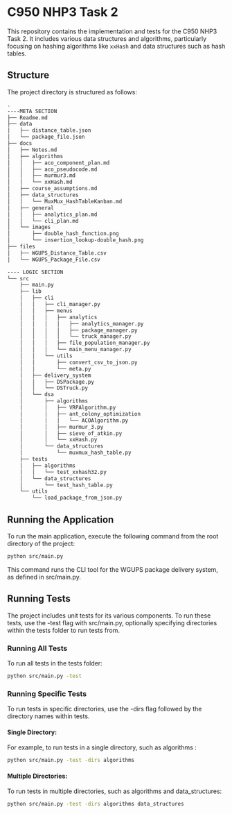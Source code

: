 # C950 NHP3 Task 2

This repository contains the implementation and tests for the C950 NHP3 Task 2. It includes various data structures and algorithms, particularly focusing on hashing algorithms like `xxHash` and data structures such as hash tables.

## Structure

The project directory is structured as follows:

```zsh
.
----META SECTION
├── Readme.md
├── data
│   ├── distance_table.json
│   └── package_file.json
├── docs
│   ├── Notes.md
│   ├── algorithms
│   │   ├── aco_component_plan.md
│   │   ├── aco_pseudocode.md
│   │   ├── murmur3.md
│   │   └── xxHash.md
│   ├── course_assumptions.md
│   ├── data_structures
│   │   └── MuxMux_HashTableKanban.md
│   ├── general
│   │   ├── analytics_plan.md
│   │   └── cli_plan.md
│   └── images
│       ├── double_hash_function.png
│       └── insertion_lookup-double_hash.png
├── files
│   ├── WGUPS_Distance_Table.csv
│   └── WGUPS_Package_File.csv

---- LOGIC SECTION
└── src
    ├── main.py 
    ├── lib
    │   ├── cli
    │   │   ├── cli_manager.py
    │   │   ├── menus
    │   │   │   ├── analytics
    │   │   │   │   ├── analytics_manager.py
    │   │   │   │   ├── package_manager.py
    │   │   │   │   └── truck_manager.py
    │   │   │   ├── file_population_manager.py
    │   │   │   └── main_menu_manager.py
    │   │   └── utils
    │   │       ├── convert_csv_to_json.py
    │   │       └── meta.py
    │   ├── delivery_system
    │   │   ├── DSPackage.py
    │   │   └── DSTruck.py
    │   └── dsa
    │       ├── algorithms
    │       │   ├── VRPAlgorithm.py
    │       │   ├── ant_colony_optimization
    │       │   │   └── ACOAlgorithm.py
    │       │   ├── murmur_3.py
    │       │   ├── sieve_of_atkin.py
    │       │   └── xxHash.py
    │       └── data_structures
    │           └── muxmux_hash_table.py
    ├── tests
    │   ├── algorithms
    │   │   └── test_xxhash32.py
    │   └── data_structures
    │       └── test_hash_table.py
    └── utils
        └── load_package_from_json.py
```

## Running the Application

To run the main application, execute the following command from the root directory of the project:

```zsh
python src/main.py
```

This command runs the CLI tool for the WGUPS package delivery system, as defined in src/main.py.
## Running Tests

The project includes unit tests for its various components. To run these tests, use the -test flag with src/main.py, optionally specifying directories within the tests folder to run tests from.

### Running All Tests

To run all tests in the tests folder:
```zsh
python src/main.py -test
```

### Running Specific Tests

To run tests in specific directories, use the -dirs flag followed by the directory names within tests.

#### Single Directory:

For example, to run tests in a single directory, such as algorithms :

```zsh
python src/main.py -test -dirs algorithms
```
#### Multiple Directories:

To run tests in multiple directories, such as algorithms and data_structures:

```zsh
python src/main.py -test -dirs algorithms data_structures
```